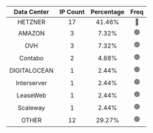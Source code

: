 | Data Center | IP Count | Percentage | Freq |
|:------------:|:--------:|:-----------:|:-----:|
| HETZNER | 17 | 41.46% | 🔴 |
| AMAZON | 3 | 7.32% | 🟢 |
| OVH | 3 | 7.32% | 🟢 |
| Contabo | 2 | 4.88% | 🟢 |
| DIGITALOCEAN | 1 | 2.44% | 🟢 |
| Interserver | 1 | 2.44% | 🟢 |
| LeaseWeb | 1 | 2.44% | 🟢 |
| Scaleway | 1 | 2.44% | 🟢 |
| OTHER | 12 | 29.27% | 🟢 |
